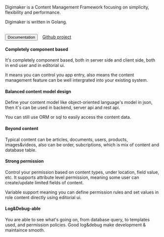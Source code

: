 Digimaker is a Content Management Framework focusing on simplicity, flexibility and performance. 

Digimaker is written in Golang.

<br />
<a href="https://digimaker.org/doc"><button class="btn btn-primary">Documentation</button></a>  &nbsp;&nbsp; <a href="https://github.com/digimakergo/digimaker">Github project</a>

<br />

#### Completely component based
It's completely component based, both in server side and client side, both in end user and in editorial ui.

It means you can control you app entry, also means the content management feature can be well intergrated into your existing system.

#### Balanced content model design
Define your content model like object-oriented language's model in json, then it's can be used in backend, server api and rest api.

You can still use ORM or sql to easily access the content data.

#### Beyond content
Typical content can be articles, documents, users, products, images&videos, also can be order, subcriptions, which is mix of content and database table. 

#### Strong permission
Control your permission based on content types, under location, field value, etc. It supports attribute level permission, meaning some user can create/update limited fields of content.

Variable support meaning you can define permission rules and set values in role content directly using editorial ui.

#### Log&Debug-able
You are able to see what's going on, from database query, to templates used, and permission policies. Good log&debug make development & maintaince smooth.